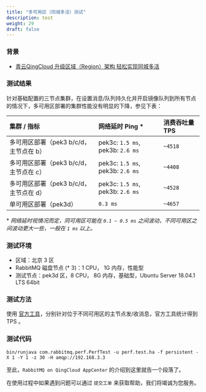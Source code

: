 ```yaml
---
title: "多可用区（同城多活）测试"
description: test
weight: 29
draft: false
---
```


### 背景

- [青云QingCloud 升级区域（Region）架构 轻松实现同城多活](https://log.qingcloud.com/archives/3981)

### 测试结果

针对基础配置的三节点集群，在设置消息/队列持久化并开启镜像队列到所有节点的情况下，多可用区部署的集群性能没有明显的下降，参见下表：

| 集群 / 指标                            | 网络延时 Ping *                  | 消费吞吐量 TPS |
| :------------------------------------- | :------------------------------- | :------------- |
| 多可用区部署（pek3 b/c/d，主节点在 b） | pek3c: `1.5 ms`, pek3b: `2.6 ms` | `~4518`        |
| 多可用区部署（pek3 b/c/d，主节点在 c） | pek3c: `1.5 ms`, pek3b: `2.6 ms` | `~4408`        |
| 多可用区部署（pek3 b/c/d，主节点在 d） | pek3c: `1.5 ms`, pek3b: `2.6 ms` | `~4528`        |
| 单可用区部署（pek3d）                  | `0.3 ms`                         | `~4657`        |

\* *网络延时视情况而定，同可用区可能在 `0.1 ~ 0.5 ms` 之间波动，不同可用区之间波动更大一些，一般在 `1 ms` 以上。*

### 测试环境

- 区域：北京 3 区
- RabbitMQ 磁盘节点 (* 3)：1 CPU， 1G 内存，性能型
- 测试节点：pek3d 区，8 CPU， 8G 内存，基础型，Ubuntu Server 18.04.1 LTS 64bit

### 测试方法

使用 [官方工具](https://github.com/rabbitmq/rabbitmq-perf-test/)，分别针对位于不同可用区的主节点发/收消息，官方工具统计得到 TPS 。

### 测试代码

```
bin/runjava com.rabbitmq.perf.PerfTest -u perf.test.ha -f persistent -X 1 -Y 1 -z 30 -H amqp://192.168.3.3
```

至此，`RabbitMQ on QingCloud AppCenter` 的介绍到这里就告一个段落了。

在使用过程中如果遇到问题可以通过 `提交工单` 来获取帮助，我们将竭诚为您服务。